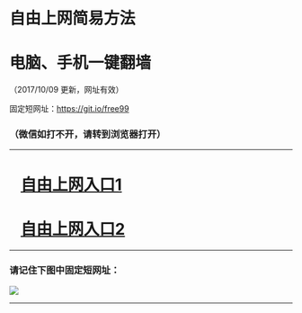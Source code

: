 ﻿# 自由上网简易方法

# 电脑、手机一键翻墙

（2017/10/09 更新，网址有效）

固定短网址：https://git.io/free99

### （微信如打不开，请转到浏览器打开）


***





# &nbsp;&nbsp; <a href="http://ft2343218511.fwq-tz-1001.info/fwqtz01.html?t=100900126354 " target="_blank">自由上网入口1</a>
# &nbsp;&nbsp; <a href="http://ft1571113746.fwq-tz-1002.info/fwqtz02.html?t=100900123851 " target="_blank">自由上网入口2</a>
***

### 请记住下图中固定短网址：

<img src="https://s3-us-west-2.amazonaws.com/fwq-1001/yjfq-20170905okok.png" /> 


***

